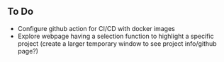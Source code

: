 ## To Do
* Configure github action for CI/CD with docker images
* Explore webpage having a selection function to highlight a specific project (create a larger temporary window to see project info/github page?)
  
